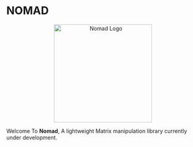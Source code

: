 # NOMAD

<p align="center">
  <img src="https://github.com/void-intelligence/Nomad/blob/master/resources/nomad.png" alt="Nomad Logo" width="256" height="256">
</p>


Welcome To **Nomad**, A lightweight Matrix manipulation library currently under development.

